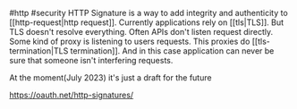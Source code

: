 #http #security 
HTTP Signature is a way to add integrity and authenticity to [[http-request|http request]]. 
Currently applications rely on [[tls|TLS]]. But TLS doesn't resolve everything. Often APIs don't listen request directly. Some kind of proxy is listening to users requests. This proxies do [[tls-termination|TLS termination]]. And in this case application can never be sure that someone isn't interfering requests.

At the moment(July 2023) it's just a draft for the future

https://oauth.net/http-signatures/